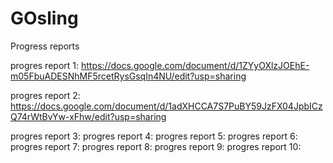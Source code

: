 # GOsling

Progress reports

progres report 1: https://docs.google.com/document/d/1ZYyOXlzJOEhE-m05FbuADESNhMF5rcetRysGsqIn4NU/edit?usp=sharing

progres report 2: https://docs.google.com/document/d/1adXHCCA7S7PuBY59JzFX04JpbICzQ74rWtBvYw-xFhw/edit?usp=sharing

progres report 3:
progres report 4:
progres report 5:
progres report 6:
progres report 7:
progres report 8:
progres report 9:
progres report 10:
